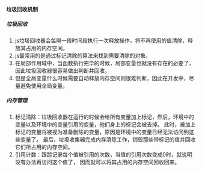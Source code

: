 #### 垃圾回收机制

##### 垃圾回收

1. js垃圾回收器会每隔一段时间段执行一次释放操作，将不再使用的值清除，释放其占用的内存空间。
2. js最常用的是通过标记清除的算法来找到需要清除的对象。
3. 在局部作用域中，当函数执行完毕的时候，局部变量也就没有存在的必要了，因此垃圾回收器很容易做出判断并回收。
4. 但是全局变量什么时候需要自动释放内存空间则很难判断，因此在开发中，尽量避免使用全局变量。

##### 内存管理

1. 标记清除：垃圾回收器在运行的时候会给所有变量加上标记，然后，环境中的变量以及环境中的变量引用的变量，他们身上的标记会被去掉。 此时，被加上标记的变量将被视为准备删除的变量，原因是环境中的变量已经无法访问到这些变量了。 最后，垃圾收集器完成内存清除工作，销毁那些带标记的值并回收它们所占用的内存空间。
2. 引用计数：跟踪记录每个值被引用的次数，当值的引用次数变成0时，就说明没有办法再访问这个值了， 因而就可以将其占用的内存空间回收回来。